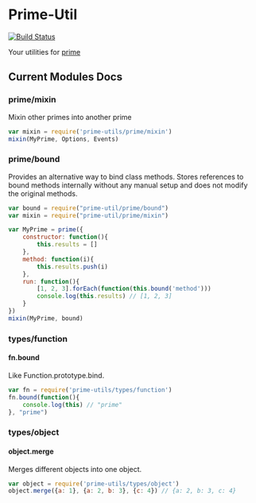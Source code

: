 Prime-Util
==========

[![Build Status](https://secure.travis-ci.org/arian/prime-util.png)](http://travis-ci.org/arian/prime-util)

Your utilities for [prime](https://github.com/mootools/prime)

## Current Modules Docs

### prime/mixin

Mixin other primes into another prime

```js
var mixin = require('prime-utils/prime/mixin')
mixin(MyPrime, Options, Events)
```

### prime/bound

Provides an alternative way to bind class methods. Stores references to bound
methods internally without any manual setup and does not modify the original
methods.

```js
var bound = require("prime-util/prime/bound")
var mixin = require("prime-util/prime/mixin")

var MyPrime = prime({
    constructor: function(){
        this.results = []
    },
    method: function(i){
        this.results.push(i)
    },
    run: function(){
        [1, 2, 3].forEach(function(this.bound('method')))
        console.log(this.results) // [1, 2, 3]
    }
})
mixin(MyPrime, bound)
```

### types/function

#### fn.bound

Like Function.prototype.bind.

```js
var fn = require('prime-utils/types/function')
fn.bound(function(){
    console.log(this) // "prime"
}, "prime")
```

### types/object

#### object.merge

Merges different objects into one object.

```js
var object = require('prime-utils/types/object')
object.merge({a: 1}, {a: 2, b: 3}, {c: 4}) // {a: 2, b: 3, c: 4}
```
